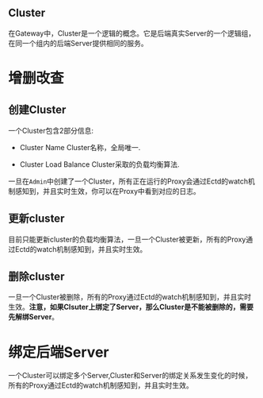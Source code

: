 Cluster
-------
在Gateway中，Cluster是一个逻辑的概念。它是后端真实Server的一个逻辑组，在同一个组内的后端Server提供相同的服务。

# 增删改查
## 创建Cluster
一个Cluster包含2部分信息:

* Cluster Name
  Cluster名称，全局唯一.

* Cluster Load Balance
  Cluster采取的负载均衡算法.

一旦在`Admin`中创建了一个Cluster，所有正在运行的Proxy会通过Ectd的watch机制感知到，并且实时生效，你可以在Proxy中看到对应的日志。

## 更新cluster
目前只能更新cluster的负载均衡算法，一旦一个Cluster被更新，所有的Proxy通过Ectd的watch机制感知到，并且实时生效。

## 删除cluster
一旦一个Cluster被删除，所有的Proxy通过Ectd的watch机制感知到，并且实时生效。**注意，如果Clsuter上绑定了Server，那么Cluster是不能被删除的，需要先解绑Server**。

# 绑定后端Server
一个Cluster可以绑定多个Server,Cluster和Server的绑定关系发生变化的时候，所有的Proxy通过Ectd的watch机制感知到，并且实时生效。

